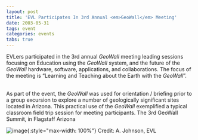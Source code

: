 ```yaml
---
layout: post
title: 'EVL Participates In 3rd Annual <em>GeoWall</em> Meeting'
date: 2003-05-31
tags: event
categories: events
tabs: true
---
```


EVLers participated in the 3rd annual <em>GeoWall</em> meeting leading sessions focusing on Education using the <em>GeoWall</em> system, and the future of the <em>GeoWall</em> hardware, software, applications, and collaborations. The focus of the meeting is &ldquo;Learning and Teaching about the Earth with the <em>GeoWall</em>&rdquo;.<br><br>

As part of the event, the <em>GeoWall</em> was used for orientation / briefing prior to a group excursion to explore a number of geologically significant sites located in Arizona. This practical use of the <em>GeoWall</em> exemplified a typical classroom field trip session for meeting participants.
The 3rd GeoWall Summit, in Flagstaff Arizona

![image](https://www.evl.uic.edu/output/originals/grandcanyon.jpg-srcw.jpg){:style="max-width: 100%"}
Credit: A. Johnson, EVL

